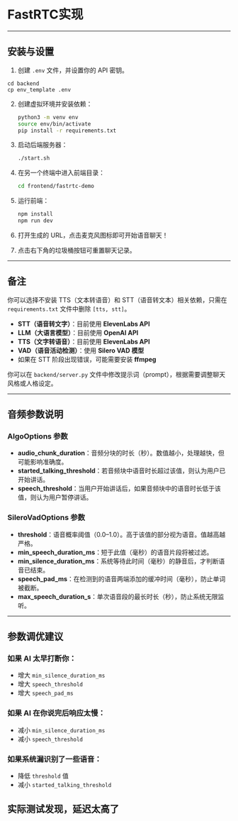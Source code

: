 # FastRTC实现

---

## 安装与设置

1. 创建 `.env` 文件，并设置你的 API 密钥。
```
cd backend
cp env_template .env
```
2. 创建虚拟环境并安装依赖：

   ```bash
   python3 -m venv env
   source env/bin/activate
   pip install -r requirements.txt
   ```

3. 启动后端服务器：

   ```bash
   ./start.sh
   ```

4. 在另一个终端中进入前端目录：

   ```bash
   cd frontend/fastrtc-demo
   ```

5. 运行前端：

   ```bash
   npm install
   npm run dev
   ```

6. 打开生成的 URL，点击麦克风图标即可开始语音聊天！

7. 点击右下角的垃圾桶按钮可重置聊天记录。

---

## 备注

你可以选择不安装 TTS（文本转语音）和 STT（语音转文本）相关依赖，只需在 `requirements.txt` 文件中删除 `[tts, stt]`。

* **STT（语音转文字）**：目前使用 **ElevenLabs API**
* **LLM（大语言模型）**：目前使用 **OpenAI API**
* **TTS（文字转语音）**：目前使用 **ElevenLabs API**
* **VAD（语音活动检测）**：使用 **Silero VAD 模型**
* 如果在 STT 阶段出现错误，可能需要安装 **ffmpeg**

你可以在 `backend/server.py` 文件中修改提示词（prompt），根据需要调整聊天风格或人格设定。

---

## 音频参数说明

### AlgoOptions 参数

* **audio_chunk_duration**：音频分块的时长（秒）。数值越小，处理越快，但可能影响准确度。
* **started_talking_threshold**：若音频块中语音时长超过该值，则认为用户已开始讲话。
* **speech_threshold**：当用户开始讲话后，如果音频块中的语音时长低于该值，则认为用户暂停讲话。

### SileroVadOptions 参数

* **threshold**：语音概率阈值（0.0–1.0）。高于该值的部分视为语音。值越高越严格。
* **min_speech_duration_ms**：短于此值（毫秒）的语音片段将被过滤。
* **min_silence_duration_ms**：系统等待此时间（毫秒）的静音后，才判断语音已结束。
* **speech_pad_ms**：在检测到的语音两端添加的缓冲时间（毫秒），防止单词被截断。
* **max_speech_duration_s**：单次语音段的最长时长（秒），防止系统无限监听。

---

## 参数调优建议

### 如果 AI 太早打断你：

* 增大 `min_silence_duration_ms`
* 增大 `speech_threshold`
* 增大 `speech_pad_ms`

### 如果 AI 在你说完后响应太慢：

* 减小 `min_silence_duration_ms`
* 减小 `speech_threshold`

### 如果系统漏识别了一些语音：

* 降低 `threshold` 值
* 减小 `started_talking_threshold`

## 实际测试发现，延迟太高了